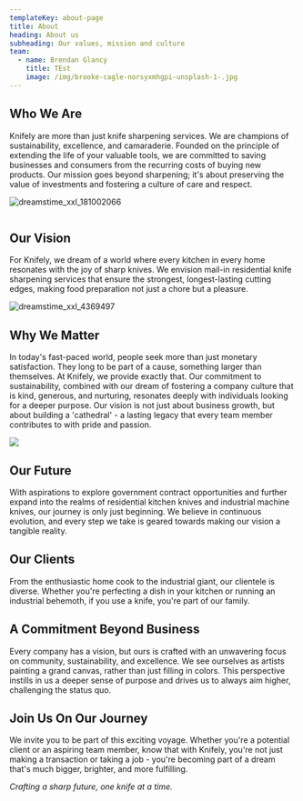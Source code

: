 ```yaml
---
templateKey: about-page
title: About
heading: About us
subheading: Our values, mission and culture
team:
  - name: Brendan Glancy
    title: TEst
    image: /img/brooke-cagle-norsyxmhgpi-unsplash-1-.jpg
---
```

## **Who We Are**

Knifely are more than just knife sharpening services. We are champions of sustainability, excellence, and camaraderie. Founded on the principle of extending the life of your valuable tools, we are committed to saving businesses and consumers from the recurring costs of buying new products. Our mission goes beyond sharpening; it's about preserving the value of investments and fostering a culture of care and respect.

![dreamstime_xxl_181002066](http://xb1.342.myftpupload.com/wp-content/uploads/2022/04/dreamstime_xxl_181002066-scaled.jpg)

![]()

## **Our Vision**

For Knifely, we dream of a world where every kitchen in every home resonates with the joy of sharp knives. We envision mail-in residential knife sharpening services that ensure the strongest, longest-lasting cutting edges, making food preparation not just a chore but a pleasure.

![dreamstime_xxl_4369497](http://xb1.342.myftpupload.com/wp-content/uploads/2022/04/dreamstime_xxl_4369497-scaled.jpg)

## **Why We Matter**

In today's fast-paced world, people seek more than just monetary satisfaction. They long to be part of a cause, something larger than themselves. At Knifely, we provide exactly that. Our commitment to sustainability, combined with our dream of fostering a company culture that is kind, generous, and nurturing, resonates deeply with individuals looking for a deeper purpose. Our vision is not just about business growth, but about building a 'cathedral' - a lasting legacy that every team member contributes to with pride and passion.

![](https://xb1.342.myftpupload.com/wp-content/uploads/2022/04/dreamstime_xxl_44444285-1024x683.jpg)

## **Our Future**

With aspirations to explore government contract opportunities and further expand into the realms of residential kitchen knives and industrial machine knives, our journey is only just beginning. We believe in continuous evolution, and every step we take is geared towards making our vision a tangible reality.

## **Our Clients**

From the enthusiastic home cook to the industrial giant, our clientele is diverse. Whether you're perfecting a dish in your kitchen or running an industrial behemoth, if you use a knife, you're part of our family.

## **A Commitment Beyond Business**

 Every company has a vision, but ours is crafted with an unwavering focus on community, sustainability, and excellence. We see ourselves as artists painting a grand canvas, rather than just filling in colors. This perspective instills in us a deeper sense of purpose and drives us to always aim higher, challenging the status quo.

## **Join Us On Our Journey**

We invite you to be part of this exciting voyage. Whether you're a potential client or an aspiring team member, know that with Knifely, you're not just making a transaction or taking a job - you're becoming part of a dream that's much bigger, brighter, and more fulfilling.

*Crafting a sharp future, one knife at a time.*